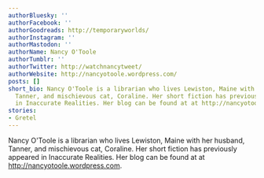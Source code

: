 ```yaml
---
authorBluesky: ''
authorFacebook: ''
authorGoodreads: http://temporaryworlds/
authorInstagram: ''
authorMastodon: ''
authorName: Nancy O'Toole
authorTumblr: ''
authorTwitter: http://watchnancytweet/
authorWebsite: http://nancyotoole.wordpress.com/
posts: []
short_bio: Nancy O'Toole is a librarian who lives Lewiston, Maine with her husband,
  Tanner, and mischievous cat, Coraline. Her short fiction has previously appeared
  in Inaccurate Realities. Her blog can be found at at http://nancyotoole.wordpress.com.
stories:
- Gretel
---
```


Nancy O'Toole is a librarian who lives Lewiston, Maine with her husband, Tanner, and mischievous cat, Coraline. Her short fiction has previously appeared in Inaccurate Realities. Her blog can be found at at http://nancyotoole.wordpress.com.